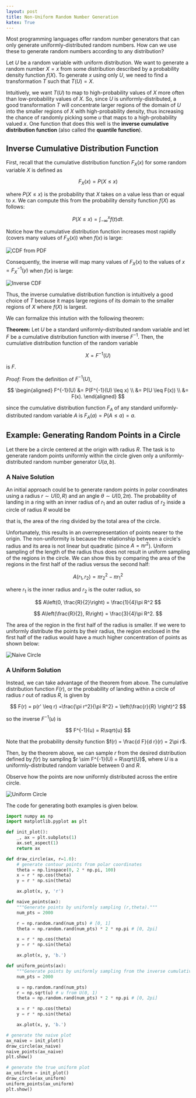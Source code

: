 ```yaml
---
layout: post
title: Non-Uniform Random Number Generation
katex: True
---
```


Most programming languages offer random number generators that can only generate uniformly-distributed random numbers. How can we use these to generate random numbers according to any distribution?

Let $U$ be a random variable with uniform distribution. We want to generate a random number $X = x$ from some distribution described by a probability density function $f(X)$. To generate $x$ using only $U$, we need to find a transformation $T$ such that $T(U) = X$.

Intuitively, we want $T(U)$ to map to high-probability values of $X$ more often than low-probability values of $X$. So, since $U$ is uniformly-distributed, a good transformation $T$ will concentrate larger regions of the domain of $U$ into the smaller regions of $X$ with high-probability density, thus increasing the chance of randomly picking some $u$ that maps to a high-probability valued $x$. One function that does this well is the **inverse cumulative distribution function** (also called the **quantile function**).

## Inverse Cumulative Distribution Function

First, recall that the cumulative distribution function $F_X(x)$ for some random variable $X$ is defined as

$$
    F_X(x) = P(X \leq x)
$$

where $P(X \leq x)$ is the probability that $X$ takes on a value less than or equal to $x$. We can compute this from the probability density function $f(X)$ as follows:

$$
    P(X \leq x) = \int_{-\infty}^x f(t) dt.
$$

Notice how the cumulative distribution function increases most rapidly (covers many values of $F_X(x)$) when $f(x)$ is large:

![CDF from PDF](/assets/img/non-uniform-rng/cdf_from_pdf.png)

Consequently, the inverse will map many values of $F_X(x)$ to the values of $x = F^{-1}_X(y)$ when $f(x)$ is large:

![Inverse CDF](/assets/img/non-uniform-rng/inverse_cdf.png)

Thus, the inverse cumulative distribution function is intuitively a good choice of $T$ because it maps large regions of its domain to the smaller regions of $X$ where $f(X)$ is largest.

We can formalize this intution with the following theorem:

**Theorem:** Let $U$ be a standard uniformly-distributed random variable and let $F$ be a cumulative distribution function with inverse $F^{-1}$. Then, the cumulative distribution function of the random variable

$$
    X = F^{-1}(U)
$$

is $F$.

*Proof:* From the definition of $F^{-1}(U)$,

$$
\begin{aligned}
    F^{-1}(U) &= P(F^{-1}(U) \leq x) \\
    &= P(U \leq F(x)) \\
    &= F(x).
\end{aligned}   
$$

since the cumulative distribution function $F_A$ of any standard uniformly-distributed random variable $A$ is $F_A(a) = P(A \leq a) = a$.

## Example: Generating Random Points in a Circle

Let there be a circle centered at the origin with radius $R$. The task is to generate random points uniformly within the circle given only a uniformly-distributed random number generator $U(a, b)$.

### A Naive Solution

An initial approach could be to generate random points in polar coordinates using a radius $r \sim U(0, R)$ and an angle $\theta \sim U(0, 2\pi)$. The probability of landing in a ring with an inner radius of $r_1$ and an outer radius of $r_2$ inside a circle of radius $R$ would be

that is, the area of the ring divided by the total area of the circle. 

Unfortunately, this results in an overrepresentation of points nearer to the origin. The non-uniformity is because the relationship between a circle's radius and its area is not linear but quadratic (since $A = \pi r^2$). Uniform sampling of the length of the radius thus does not result in uniform sampling of the regions in the circle. We can show this by comparing the area of the regions in the first half of the radius versus the second half:

$$
A(r_1, r_2) = \pi r_2 ^2 - \pi r_1^2
$$

where $r_1$ is the inner radius and $r_2$ is the outer radius, so

$$
A\left(0, \frac{R}{2}\right) = \frac{1}{4}\pi R^2
$$

$$
A\left(\frac{R}{2}, R\right) = \frac{3}{4}\pi R^2.
$$

The area of the region in the first half of the radius is smaller. If we were to uniformly distribute the points by their radius, the region enclosed in the first half of the radius would have a much higher concentration of points as shown below:

![Naive Circle](/assets/img/non-uniform-rng/naive_circle.png)

### A Uniform Solution

Instead, we can take advantage of the theorem from above. The cumulative distribution function $F(r)$, or the probability of landing within a circle of radius $r$ out of radius $R$, is given by

$$
    F(r) = p(r' \leq r) =\frac{\pi r^2}{\pi R^2} = \left(\frac{r}{R} \right)^2
$$

so the inverse $F^{-1}(u)$ is

$$
    F^{-1}(u) = R\sqrt{u}
$$

Note that the probability density function $f(r) = \frac{d F}{d r}(r) = 2\pi r$.

Then, by the theorem above, we can sample $r$ from the desired distribution defined by $f(r)$ by sampling $r \sim F^{-1}(U) = R\sqrt{U}$, where $U$ is a uniformly-distributed random variable between 0 and $R$.

Observe how the points are now uniformly distributed across the entire circle.

![Uniform Circle](/assets/img/non-uniform-rng/uniform_circle.png)

The code for generating both examples is given below.

```python
import numpy as np
import matplotlib.pyplot as plt

def init_plot():
    _, ax = plt.subplots(1)
    ax.set_aspect(1)
    return ax

def draw_circle(ax, r=1.0):
    # generate contour points from polar coordinates
    theta = np.linspace(0, 2 * np.pi, 100)
    x = r * np.cos(theta)
    y = r * np.sin(theta)

    ax.plot(x, y, 'r')

def naive_points(ax):
    """Generate points by uniformly sampling (r,theta)."""
    num_pts = 2000

    r = np.random.rand(num_pts) # [0, 1]
    theta = np.random.rand(num_pts) * 2 * np.pi # [0, 2pi]

    x = r * np.cos(theta)
    y = r * np.sin(theta)

    ax.plot(x, y, 'b.')

def uniform_points(ax):
    """Generate points by uniformly sampling from the inverse cumulative."""
    num_pts = 2000

    u = np.random.rand(num_pts)
    r = np.sqrt(u) # u from U(0, 1)
    theta = np.random.rand(num_pts) * 2 * np.pi # [0, 2pi]

    x = r * np.cos(theta)
    y = r * np.sin(theta)

    ax.plot(x, y, 'b.')

# generate the naive plot
ax_naive = init_plot()
draw_circle(ax_naive)
naive_points(ax_naive)
plt.show()

# generate the true uniform plot
ax_uniform = init_plot()
draw_circle(ax_uniform)
uniform_points(ax_uniform)
plt.show()

```